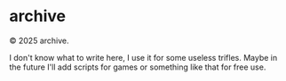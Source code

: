 # archive
© 2025 archive.

I don't know what to write here, I use it for some useless trifles. Maybe in the future I'll add scripts for games or something like that for free use.
